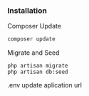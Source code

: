 ### Installation
Composer Update
```sh
composer update
```
Migrate and Seed
```
php artisan migrate
php artisan db:seed
```

.env update aplication url


